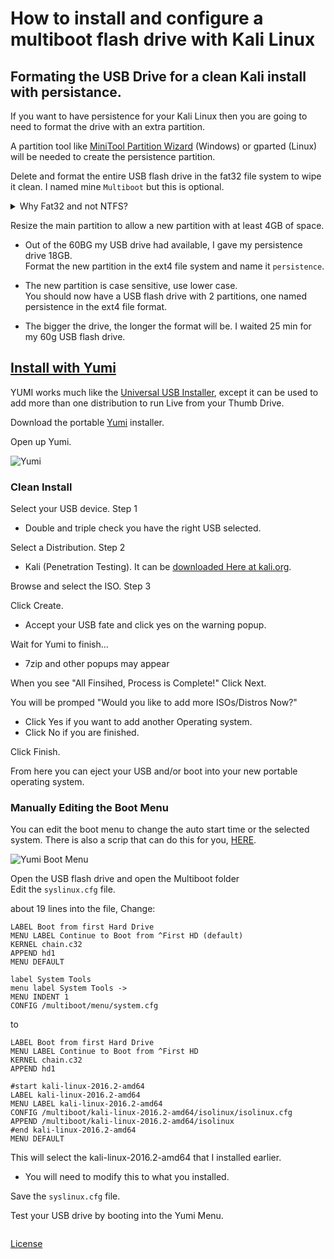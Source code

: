# How to install and configure a multiboot flash drive with Kali Linux

## Formating the USB Drive for a clean Kali install with persistance.

If you want to have persistence for your Kali Linux then you are going to need to format the drive with an extra partition.

A partition tool like [MiniTool Partition Wizard](https://www.partitionwizard.com/download.html) (Windows) or gparted (Linux) will be needed to create the persistence partition.  

Delete and format the entire USB flash drive in the fat32 file system to wipe it clean. I named mine `Multiboot` but this is optional.

<details>
  <summary>Why Fat32 and not NTFS?  </summary>
  <p>Microsoft created NTFS and it will not be able to be used for Linux operating systems. Plus, there’s really no reason to use NTFS on USB sticks and SD cards unless you really need support for files over 4GB in size.  

Things to keep in mind are FAT32 only supports individual files up to 4GB in size and volumes up to 2TB in size. The file system corruption can happen much easier. FAT32 doesn’t support file permissions.  
  </p>
</details>

Resize the main partition to allow a new partition with at least 4GB of space. 
- Out of the 60BG my USB drive had available, I gave my persistence drive 18GB.  
Format the new partition in the ext4 file system and name it `persistence`.  
- The new partition is case sensitive, use lower case.  
You should now have a USB flash drive with 2 partitions, one named persistence in the ext4 file format.  

- The bigger the drive, the longer the format will be. I waited 25 min for my 60g USB flash drive.


## [Install with Yumi](https://www.pendrivelinux.com/yumi-multiboot-usb-creator/)  

YUMI works much like the [Universal USB Installer](https://www.pendrivelinux.com/universal-usb-installer-easy-as-1-2-3/), except it can be used to add more than one distribution to run Live from your Thumb Drive.

Download the portable [Yumi](https://www.pendrivelinux.com/yumi-multiboot-usb-creator/) installer.

Open up Yumi.

![Yumi](https://www.pendrivelinux.com/wp-content/uploads/YUMI-Multiboot-USB-Creator.png "Yumi")

### Clean Install 

Select your USB device. Step 1  
- Double and triple check you have the right USB selected.  

Select a Distribution. Step 2  
- Kali (Penetration Testing). It can be [downloaded Here at kali.org](https://www.kali.org/downloads/).


Browse and select the ISO. Step 3  

Click Create.  
- Accept your USB fate and click yes on the warning popup.  

Wait for Yumi to finish...  
- 7zip and other popups may appear  

When you see "All Finsihed, Process is Complete!" Click Next.  

You will be promped "Would you like to add more ISOs/Distros Now?" 
- Click Yes if you want to add another Operating system. 
- Click No if you are finished.  

Click Finish.  

From here you can eject your USB and/or boot into your new portable operating system.

### Manually Editing the Boot Menu

You can edit the boot menu to change the auto start time or the selected system. There is also a scrip that can do this for you, [HERE]().

![Yumi Boot Menu](https://www.pendrivelinux.com/wp-content/uploads/YUMI-Boot-Menu.png "Yumi Boot Menu")

Open the USB flash drive and open the Multiboot folder  
Edit the `syslinux.cfg` file.  

about 19 lines into the file, Change:  
```
LABEL Boot from first Hard Drive
MENU LABEL Continue to Boot from ^First HD (default)
KERNEL chain.c32
APPEND hd1
MENU DEFAULT

label System Tools
menu label System Tools ->
MENU INDENT 1
CONFIG /multiboot/menu/system.cfg
```
to
```
LABEL Boot from first Hard Drive
MENU LABEL Continue to Boot from ^First HD
KERNEL chain.c32
APPEND hd1

#start kali-linux-2016.2-amd64
LABEL kali-linux-2016.2-amd64
MENU LABEL kali-linux-2016.2-amd64
CONFIG /multiboot/kali-linux-2016.2-amd64/isolinux/isolinux.cfg
APPEND /multiboot/kali-linux-2016.2-amd64/isolinux
#end kali-linux-2016.2-amd64
MENU DEFAULT
```
This will select the kali-linux-2016.2-amd64 that I installed earlier.
- You will need to modify this to what you installed. 

Save the `syslinux.cfg` file.  

Test your USB drive by booting into the Yumi Menu.  


  
```
```
  

[License](https://github.com/newCodez99/Using-Github/blob/master/LICENSE)
